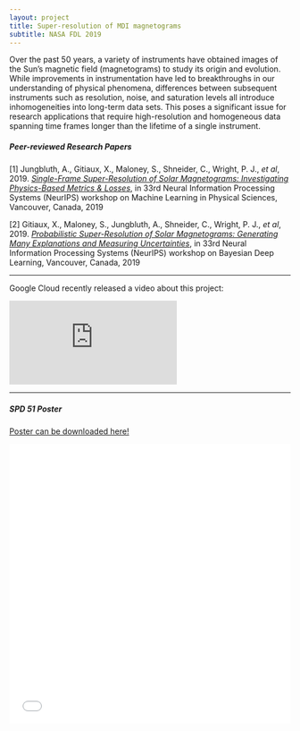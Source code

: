 ```yaml
---
layout: project
title: Super-resolution of MDI magnetograms
subtitle: NASA FDL 2019
---
```


Over the past 50 years, a variety of instruments have obtained images of the Sun’s magnetic field (magnetograms) to study its origin and evolution. While improvements in instrumentation have led to breakthroughs in our understanding of physical phenomena, differences between subsequent instruments such as resolution, noise, and saturation levels all introduce inhomogeneities into long-term data sets. This poses a significant issue for research applications that require high-resolution and homogeneous data spanning time frames longer than the lifetime of a single instrument.

##### Peer-reviewed Research Papers

[1]  Jungbluth, A., Gitiaux, X., Maloney, S., Shneider, C., Wright, P. J., *et al*, 2019. [*Single-Frame Super-Resolution of Solar Magnetograms: Investigating Physics-Based Metrics & Losses*](https://arxiv.org/abs/1911.01490), in 33rd Neural Information Processing Systems (NeurIPS) workshop on Machine Learning in Physical Sciences, Vancouver, Canada, 2019

[2]  Gitiaux, X., Maloney, S., Jungbluth, A., Shneider, C., Wright, P. J., *et al*, 2019. [*Probabilistic Super-Resolution of Solar Magnetograms:  Generating Many Explanations and Measuring Uncertainties*](https://arxiv.org/abs/1911.01486), in 33rd  Neural Information Processing Systems (NeurIPS) workshop on Bayesian Deep Learning, Vancouver, Canada, 2019

---

<p>
Google Cloud recently released a video about this project:
</p>

<div class="youtube_container">
<iframe src="https://www.youtube.com/embed/CMDRHTiJKUA" frameborder="0" allowfullscreen class="video"></iframe>
</div>

---

##### SPD 51 Poster
[Poster can be downloaded here!](https://github.com/PaulJWright/pauljwright.github.io/blob/master/assets/projects/2019_FDL/poster_website.pdf)

<iframe src='../assets/projects/2019_FDL/pjwright_SPD51_magnetogram.pdf' height='500px' width='100%' frameborder='0' marginwidth='0' marginheight='0' scrolling='no' allow="fullscreen" />
<p>


